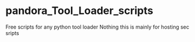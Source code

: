 # pandora_Tool_Loader_scripts
Free scripts for any python tool loader
Nothing this is mainly for hosting sec sripts

